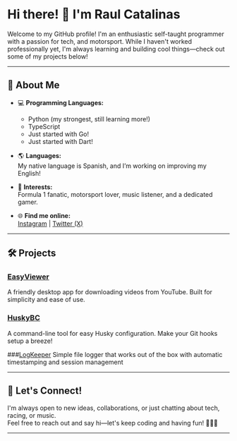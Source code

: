 # Hi there! 👋 I'm Raul Catalinas

Welcome to my GitHub profile! I'm an enthusiastic self-taught programmer with a passion for tech, and motorsport. While I haven't worked professionally yet, I'm always learning and building cool things—check out some of my projects below!

---

## 🚀 About Me

- 💻 **Programming Languages:**  
  - Python (my strongest, still learning more!)
  - TypeScript  
  - Just started with Go!
  - Just started with Dart!

- 🌎 **Languages:**  
  My native language is Spanish, and I’m working on improving my English!

- 🏁 **Interests:**  
  Formula 1 fanatic, motorsport lover, music listener, and a dedicated gamer.

- 🌐 **Find me online:**  
  [Instagram](https://www.instagram.com/raulcatalinasesteban) | [Twitter (X)](https://x.com/CatalinasRaul)

---

## 🛠️ Projects

### [EasyViewer](https://github.com/RaulCatalinas/EasyViewer)
A friendly desktop app for downloading videos from YouTube. Built for simplicity and ease of use.

### [HuskyBC](https://github.com/RaulCatalinas/HuskyBC)
A command-line tool for easy Husky configuration. Make your Git hooks setup a breeze!

###[LogKeeper](https://github.com/RaulCatalinas/LogKeeper)
Simple file logger that works out of the box with automatic timestamping and session management

---

## 🎨 Let's Connect!

I'm always open to new ideas, collaborations, or just chatting about tech, racing, or music.  
Feel free to reach out and say hi—let's keep coding and having fun! 🚗💨🎶

---
